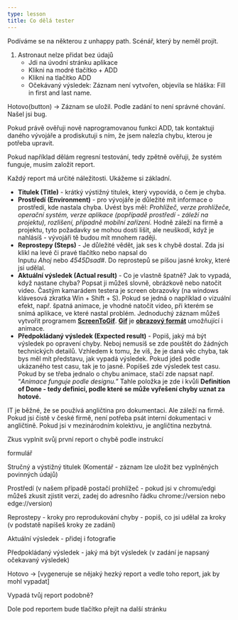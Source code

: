 ```yaml
---
type: lesson
title: Co dělá tester
---
```


Podíváme se na některou z unhappy path. Scénář, který by neměl projít.

1. Astronaut nelze přidat bez údajů
    - Jdi na úvodní stránku aplikace
    - Klikni na modré tlačítko + ADD
    - Klikni na tlačítko ADD
    - Očekávaný výsledek: Záznam není vytvořen, objevila se hláška: Fill in first and last name.

Hotovo(button) → Záznam se uložil. Podle zadání to není správné chování. Našel jsi bug.

Pokud právě ověřuji nově naprogramovanou funkci ADD, tak kontaktuji daného vývojáře a prodiskutuji s ním, že jsem nalezla chybu, kterou je potřeba upravit.

Pokud například dělám regresní testování, tedy zpětně ověřuji, že systém funguje, musím založit report. 

Každý report má určité náležitosti. Ukážeme si základní.  

- **Titulek (Title)** - krátký výstižný titulek, který vypovídá, o čem je chyba.
- **Prostředí** **(Environment)** - pro vývojáře je důležité mít informace o prostředí, kde nastala chyba. Uvést bys měl: *Prohlížeč, verze prohlížeče, operační systém, verze aplikace (popřípadě prostředí - záleží na projektu), rozlišení, případně mobilní zařízení.* Hodně záleží na firmě a projektu, tyto požadavky se mohou dosti lišit, ale neuškodí, když je nahlásíš - vývojáři tě budou mít mnohem raději.
- **Reprostepy (Steps)** - Je důležité vědět, jak ses k chybě dostal. Zda jsi klikl na levé či pravé tlačítko nebo napsal do Inputu *Ahoj* nebo *4545Dsad#*. Do reprostepů se píšou jasné kroky, které jsi udělal.
- **Aktuální výsledek (Actual result)** - Co je vlastně špatně? Jak to vypadá, když nastane chyba? Popsat ji můžeš slovně, obrázkově nebo natočit video. Častým kamarádem testera je screen obrazovky (na windows klávesová zkratka Win + Shift + S). Pokud se jedná o například o vizuální efekt, např. špatná animace, je vhodné natočit video, při kterém se snímá aplikace, ve které nastal problém. Jednoduchý záznam můžeš vytvořit programem [**ScreenToGif**](https://www.screentogif.com/). [**Gif**](https://www.interval.cz/clanky/gif-jpeg-a-png-jak-a-kdy-je-pouzit/) je [**obrazový formát**](https://cs.wikipedia.org/wiki/GIF) umožňující i animace.
- **Předpokládaný výsledek (Expected result)** - Popiš, jaký má být výsledek po opravení chyby. Neboj nemusíš se zde pouštět do žádných technických detailů. Vzhledem k tomu, že víš, že je daná věc chyba, tak bys měl mít představu, jak vypadá výsledek. Pokud jdeš podle ukázaného test casu, tak je to jasné. Popíšeš zde výsledek test casu. Pokud by se třeba jednalo o chybu animace, stačí zde napsat např. “*Animace funguje podle designu.*” Tahle položka je zde i kvůli **Definition of Done - tedy definici, podle které se může vyřešení chyby uznat za hotové.**

IT je běžné, že se používá angličtina pro dokumentaci. Ale záleží na firmě. Pokud jsi čistě v české firmě, není potřeba psát interní dokumentaci v angličtině. Pokud jsi v mezinárodním kolektivu, je angličtina nezbytná.

Zkus vyplnit svůj první report o chybě podle instrukcí

formulář

Stručný a výstižný titulek (Komentář - záznam lze uložit bez vyplněných povinných údajů)

Prostředí (v našem případě postačí prohlížeč - pokud jsi v chromu/edgi můžeš zkusit zjistit verzi, zadej do adresního řádku chrome://version nebo edge://version)

Reprostepy - kroky pro reprodukování chyby - popiš, co jsi udělal za kroky (v podstatě napíšeš kroky ze zadání)

Aktuální výsledek - přidej i fotografie

Předpokládaný výsledek - jaký má být výsledek (v zadání je napsaný očekavaný výsledek)

Hotovo → [vygeneruje se nějaký hezký report a vedle toho report, jak by mohl vypadat]

Vypadá tvůj report podobně? 

Dole pod reportem bude tlačítko přejít na další stránku